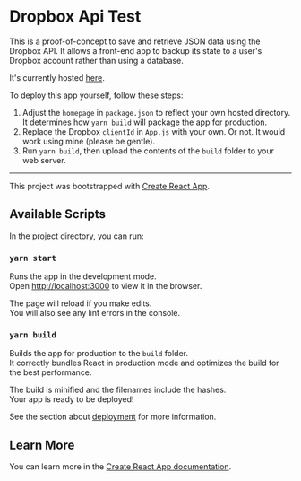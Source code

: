 # Dropbox Api Test

This is a proof-of-concept to save and retrieve JSON data using the Dropbox API. It allows a front-end app to backup its state to a user's Dropbox account rather than using a database.

It's currently hosted [here](https://raystroud.000webhostapp.com/dropbox-test/).

To deploy this app yourself, follow these steps:

1. Adjust the `homepage` in `package.json` to reflect your own hosted directory. It determines how `yarn build` will package the app for production.
2. Replace the Dropbox `clientId` in `App.js` with your own. Or not. It would work using mine (please be gentle).
3. Run `yarn build`, then upload the contents of the `build` folder to your web server.

---

This project was bootstrapped with [Create React App](https://github.com/facebook/create-react-app).

## Available Scripts

In the project directory, you can run:

### `yarn start`

Runs the app in the development mode.<br>
Open [http://localhost:3000](http://localhost:3000) to view it in the browser.

The page will reload if you make edits.<br>
You will also see any lint errors in the console.

### `yarn build`

Builds the app for production to the `build` folder.<br>
It correctly bundles React in production mode and optimizes the build for the best performance.

The build is minified and the filenames include the hashes.<br>
Your app is ready to be deployed!

See the section about [deployment](https://facebook.github.io/create-react-app/docs/deployment) for more information.

## Learn More

You can learn more in the [Create React App documentation](https://facebook.github.io/create-react-app/docs/getting-started).
